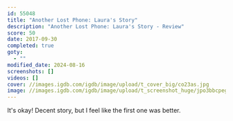 ```yaml
---
id: 55048
title: "Another Lost Phone: Laura's Story"
description: "Another Lost Phone: Laura's Story - Review"
score: 50
date: 2017-09-30
completed: true
goty:
  - ""
modified_date: 2024-08-16
screenshots: []
videos: []
cover: //images.igdb.com/igdb/image/upload/t_cover_big/co23as.jpg
image: //images.igdb.com/igdb/image/upload/t_screenshot_huge/jpo3bbcpegsimibwszm1.jpg
---
```

It's okay! Decent story, but I feel like the first one was better.